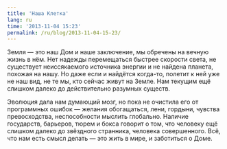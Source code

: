```yaml
---
title: 'Наша Клетка'
lang: ru
time: '2013-11-04 15:23'
permalink: /ru/blog/2013-11-04-15-23/
---
```


Земля — это наш Дом и наше заключение, мы обречены на вечную жизнь в нём. Нет надежды перемещаться быстрее скорости света, не существует неиссякаемого источника энергии и не найдена планета, похожая на нашу. Но даже если и найдётся когда-то, полетит к ней уже не наш вид, не те мы, кто сейчас живут на Земле. Нам текущим ещё слишком далеко до действительно разумных существ.

Эволюция дала нам думающий мозг, но пока не очистила его от программных ошибок — желания обогащаться, лени, гордыни, чувства превосходства, неспособности мыслить глобально. Наличие государств, барьеров, тюрем и бокса говорит о том, что человеку ещё слишком далеко до звёздного странника, человека совершенного. Всё, что нам есть смысл делать — это жить в мире, и заботиться о Доме.



